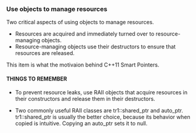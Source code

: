 ### Use objects to manage resources

Two critical aspects of using objects to manage resources.
* Resources are acquired and immediately turned over to resource-managing objects.
* Resource-managing objects use their destructors to ensure that resources are released.

This item is what the motivaion behind C++11 Smart Pointers.

#### THINGS TO REMEMBER
* To prevent resource leaks, use RAII objects that acquire resources in their constructors and release them in their destructors.

* Two commonly useful RAII classes are tr1::shared_ptr and auto_ptr. tr1::shared_ptr is usually the better choice, because its behavior when copied is intuitive. Copying an auto_ptr sets it to null.